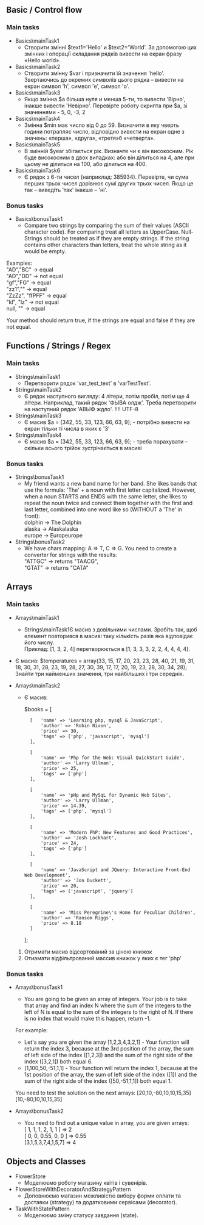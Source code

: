 ## Basic / Control flow
### Main tasks
* Basics\mainTask1  
  * Створити змінні $text1='Hello' и $text2='World'. 
За допомогою цих змінних і операції складання рядків вивести на екран фразу «Hello world».
* Basics\mainTask2  
  * Створити змінну $var і призначити їй значення 'hello'. 
Звертаючись до окремих символів цього рядка – вивести на екран символ 'h', символ 'e', символ 'o'.
* Basics\mainTask3  
  * Якщо змінна $a більша нуля и менша 5-ти, то вивести 'Вірно', інакше вивести 'Невірно'. 
Перевірте роботу скрипта при $a, зі значеннями - 5, 0, -3, 2
* Basics\mainTask4  
  * Змінна $min має число від 0 до 59. Визначити в яку чверть години потрапляє число, 
відповідно вивести на екран одне з значень: «перша», «друга», «третя»б «четверта».
* Basics\mainTask5  
  * В змінній $year збігається рік. Визначте чи є він високосним. 
Рік буде високосним в двох випадках: або він ділиться на 4, але при цьому не ділиться на 100, або ділиться на 400.
* Basics\mainTask6  
  * Є рядок з 6-ти чисел (наприклад: 385934). Перевірте, чи сума перших трьох чисел дорівнює сумі других трьох чисел. 
Якщо це так – виведіть 'так' інакше – 'ні'.
### Bonus tasks
* Basics\bonusTask1  
  * Compare two strings by comparing the sum of their values (ASCII character code). For comparing treat all letters as UpperCase.
Null-Strings should be treated as if they are empty strings. 
If the string contains other characters than letters, treat the whole string as it would be empty.

Examples:   
"AD","BC" -> equal   
"AD","DD" -> not equal   
"gf","FG" -> equal   
"zz1","" -> equal   
"ZzZz", "ffPFF" -> equal   
"kl", "lz" -> not equal   
null, "" -> equal  

Your method should return true, if the strings are equal and false if they are not equal.

## Functions / Strings / Regex
### Main tasks
* Strings\mainTask1  
  * Перетворити рядок 'var_test_text' в 'varTestText'.
* Strings\mainTask2  
  * Є рядок наступного вигляду: 4 літери, потім пробіл, потім ще 4 літери. 
Наприклад, такий рядок 'ФЫВА олдж'. Треба перетворити на наступний рядок 'АВЫФ ждло'. !!!! UTF-8
* Strings\mainTask3  
  * Є масив $a = [342, 55, 33, 123, 66, 63, 9]; - потрібно вивести на екран тільки ті числа в яких є '3'
* Strings\mainTask4  
  * Є масив $a = [342, 55, 33, 123, 66, 63, 9]; - треба порахувати – скільки всього трійок зустрічається в масиві
### Bonus tasks
* Strings\bonusTask1  
  * My friend wants a new band name for her band. 
She likes bands that use the formula: 'The' + a noun with first letter capitalized. 
However, when a noun STARTS and ENDS with the same letter, she likes to repeat the noun twice and 
connect them together with the first and last letter, combined into one word like so (WITHOUT a 'The' in front):  
dolphin -> The Dolphin  
alaska -> Alaskalaska  
europe -> Europeurope  
* Strings\bonusTask2  
  * We have chars mapping: A => T, C => G. You need to create a converter for strings with the results:  
"ATTGC" -> returns "TAACG",   
"GTAT" -> returns "CATA"

## Arrays
### Main tasks
* Arrays\mainTask1  
  * Strings\mainTask1Є масив з довільними числами. Зробіть так, щоб елемент повторився в масиві таку кількість разів яка відповідає його числу.   
Приклад: [1, 3, 2, 4] перетворюється в [1, 3, 3, 3, 2, 2, 4, 4, 4, 4].
* Є масив: 
$temperatures = array(33, 15, 17, 20, 23, 23, 28, 40, 21, 19, 31, 18, 30, 31, 28, 23, 19, 28, 27, 30, 39, 17, 17, 20, 
19, 23, 28, 30, 34, 28); 
Знайти три найменших значення, три найбільших і три середніх.
* Arrays\mainTask2  
  * Є масив:  

      $books = [
      
          [   'name' => 'Learning php, mysql & JavaScript',
              'author' => 'Robin Nixon',
              'price' => 30,
              'tags' => ['php', 'javascript', 'mysql']
          ],

          [
              'name' => 'Php for the Web: Visual QuickStart Guide',
              'author' => 'Larry Ullman',
              'price' => 25,
              'tags' => ['php']
          ],

          [
              'name' => 'pHp and MySqL for Dynamic Web Sites',
              'author' => 'Larry Ullman',
              'price' => 14.39,
              'tags' => ['php', 'mysql']
          ],

          [
              'name' => 'Modern PhP: New Features and Good Practices',
              'author' => 'Josh Lockhart',
              'price' => 24,
              'tags' => ['php']
          ],

          [
              'name' => 'JavaScript and JQuery: Interactive Front-End Web Development',
              'author' => 'Jon Duckett',
              'price' => 20,
              'tags' => ['javascript', 'jquery']
          ],

          [
              'name' => 'Miss Peregrine\'s Home for Peculiar Children',
              'author' => 'Ransom Riggs',
              'price' => 8.18
          ]
      ];  
  
  1. Отримати масив відсортований за ціною книжок  
  2. Отиамати відфільтрований массив книжок у яких є тег ‘php’

### Bonus tasks
* Arrays\bonusTask1  
  * You are going to be given an array of integers. 
Your job is to take that array and find an index N where the sum of the integers to the left of N is equal to the sum of the integers to the right of N. If there is no index that would make this happen, return -1.
  
  For example:   
  * Let's say you are given the array [1,2,3,4,3,2,1] - 
Your function will return the index 3, because at the 3rd position of the array, the sum of left side of the index ([1,2,3]) 
and the sum of the right side of the index ([3,2,1]) both equal 6.   
  * [1,100,50,-51,1,1] - 
Your function will return the index 1, because at the 1st position of the array, 
the sum of left side of the index ([1]) and the sum of the right side of the index ([50,-51,1,1]) both equal 1.  
  
  You need to test the solution on the next arrays: [20,10,-80,10,10,15,35] [10,-80,10,10,15,35]

* Arrays\bonusTask2
  * You need to find out a unique value in array, you are given arrays:  
[ 1, 1, 1, 2, 1, 1 ] => 2  
[ 0, 0, 0.55, 0, 0 ] => 0.55  
[3,1,5,3,7,4,1,5,7] => 4

## Objects and Classes

* FlowerStore 
  * Моделюємо роботу магазину квітів і сувенірів.  
* FlowerStoreWithDecoratorAndStrategyPattern 
  * Доповнюємо магазин можливістю вибору форми оплати та доставки (strategy) 
та додатковими сервісами (decorator).
* TaskWithStatePattern  
  * Моделюємо зміну статусу завдання (state).  
  